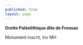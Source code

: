 ```yaml
---
published: true
layout: page
---
```

**Grotte Paléolithique dite de Fronsac**

Monument inscrit, Inv MH
